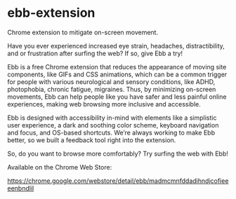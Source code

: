 # ebb-extension

Chrome extension to mitigate on-screen movement.

Have you ever experienced increased eye strain, headaches, distractibility, and or frustration after surfing the web? If so, give Ebb a try! 

Ebb is a free Chrome extension that reduces the appearance of moving site components, like GIFs and CSS animations, which can be a common trigger for people with various neurological and sensory conditions, like ADHD, photophobia, chronic fatigue, migraines. Thus, by minimizing on-screen movements, Ebb can help people like you have safer and less painful online experiences, making web browsing more inclusive and accessible.

Ebb is designed with accessibility in-mind with elements like a simplistic user experience, a dark and soothing color scheme, keyboard navigation and focus, and OS-based shortcuts. We’re always working to make Ebb better, so we built a feedback tool right into the extension. 

So, do you want to browse more comfortably? Try surfing the web with Ebb!

Available on the Chrome Web Store:

https://chrome.google.com/webstore/detail/ebb/madmcmnfddadihndjcofieeeenbndlil
